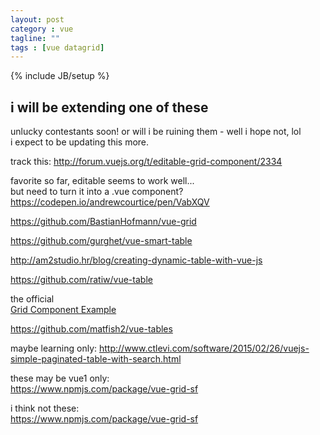 ```yaml
---
layout: post
category : vue
tagline: ""
tags : [vue datagrid]
---
```

{% include JB/setup %}


## i will be extending one of these 
unlucky contestants soon!  or will i be ruining them - well i hope not, lol  
i expect to be updating this more.  
  
track this: <http://forum.vuejs.org/t/editable-grid-component/2334>
  

favorite so far, editable seems to work well...  
but need to turn it into a .vue component?  
<https://codepen.io/andrewcourtice/pen/VabXQV>
  
  
<https://github.com/BastianHofmann/vue-grid>
  
  
<https://github.com/gurghet/vue-smart-table>
  
  
<http://am2studio.hr/blog/creating-dynamic-table-with-vue-js>
  
  
<https://github.com/ratiw/vue-table>  
  
  
the official  
[Grid Component Example](https://vuejs.org/examples/grid-component.html)
  
  
<https://github.com/matfish2/vue-tables>


maybe learning only:
<http://www.ctlevi.com/software/2015/02/26/vuejs-simple-paginated-table-with-search.html>

  
  
these may be vue1 only:  
<https://www.npmjs.com/package/vue-grid-sf>  
  
  


i think not these:  
<https://www.npmjs.com/package/vue-grid-sf>  
  

